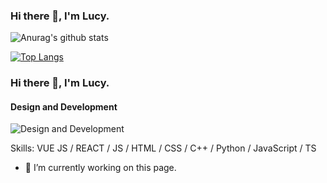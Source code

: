 ### Hi there 👋, I'm Lucy.

![Anurag's github stats](https://github-readme-stats.vercel.app/api?username=MoriLucyy&show_icons=true&theme=radical)

[![Top Langs](https://github-readme-stats.vercel.app/api/top-langs/?username=MoriLucyy)](https://github.com/anuraghazra/github-readme-stats)

### Hi there 👋, I'm Lucy.
#### Design and Development
![Design and Development](https://d15shllkswkct0.cloudfront.net/wp-content/blogs.dir/1/files/2020/04/69061801_1983324578436489_6865726632515076096_o-800x450-1-768x432.jpg)


Skills: VUE JS / REACT / JS / HTML / CSS / C++ / Python / JavaScript / TS 

- 🔭 I’m currently working on this page. 



